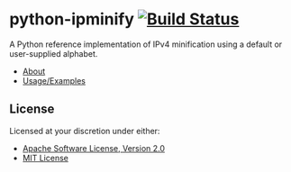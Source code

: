 # python-ipminify [![Build Status][travis.svg]][travis]

A Python reference implementation of IPv4 minification using a default or user-supplied alphabet.

 - [About](./ABOUT.md)
 - [Usage/Examples](./USAGE.md)

## License

Licensed at your discretion under either:

 - [Apache Software License, Version 2.0](./LICENSE-APACHE)
 - [MIT License](./LICENSE-MIT)

 [travis]: https://travis-ci.org/naftulikay/python-ipminify
 [travis.svg]: https://travis-ci.org/naftulikay/python-ipminify.svg?branch=master
